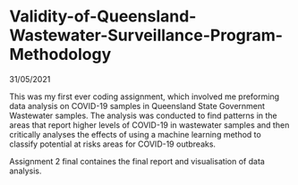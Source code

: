 # Validity-of-Queensland-Wastewater-Surveillance-Program-Methodology

31/05/2021

This was my first ever coding assignment, which involved me preforming data analysis on COVID-19 samples in Queensland State Government Wastewater samples. The analysis was conducted to find patterns in the areas that report higher levels of COVID-19 in wastewater samples and then critically analyses the effects of using a machine learning method to classify potential at risks areas for COVID-19 outbreaks. 

Assignment 2 final containes the final report and visualisation of data analysis.
